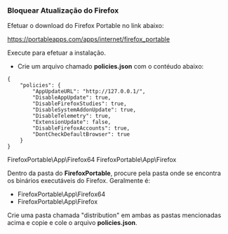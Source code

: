 ### Bloquear Atualização do Firefox

Efetuar o download do Firefox Portable no link abaixo:

https://portableapps.com/apps/internet/firefox_portable

Execute para efetuar a instalação.

- Crie um arquivo chamado **policies.json** com o contéudo abaixo:
````
{
    "policies": {
        "AppUpdateURL": "http://127.0.0.1/",
        "DisableAppUpdate": true,
        "DisableFirefoxStudies": true,
        "DisableSystemAddonUpdate": true,
        "DisableTelemetry": true,
        "ExtensionUpdate": false,
        "DisableFirefoxAccounts": true,
        "DontCheckDefaultBrowser": true
    }
}
````

FirefoxPortable\App\Firefox64
FirefoxPortable\App\Firefox

Dentro da pasta do **FirefoxPortable**, procure pela pasta onde se encontra os binários executáveis do Firefox.
Geralmente é:
- FirefoxPortable\App\Firefox64
- FirefoxPortable\App\Firefox


Crie uma pasta chamada "distribution" em ambas as pastas mencionadas acima e copie e cole o arquivo **policies.json**.
